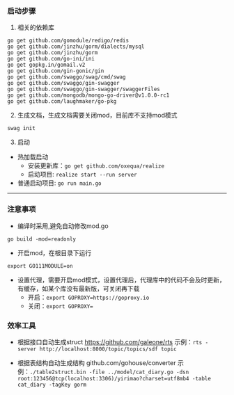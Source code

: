 ### 启动步骤

1. 相关的依赖库
```
go get github.com/gomodule/redigo/redis
go get github.com/jinzhu/gorm/dialects/mysql
go get github.com/jinzhu/gorm
go get github.com/go-ini/ini
go get gopkg.in/gomail.v2
go get github.com/gin-gonic/gin
go get github.com/swaggo/swag/cmd/swag
go get github.com/swaggo/gin-swagger
go get github.com/swaggo/gin-swagger/swaggerFiles
go get github.com/mongodb/mongo-go-driver@v1.0.0-rc1
go get github.com/laughmaker/go-pkg
```

2. 生成文档，生成文档需要关闭mod，目前库不支持mod模式
```
swag init
```

3. 启动
* 热加载启动
    * 安装更新库：`go get github.com/oxequa/realize`
    * 启动项目: `realize start --run server`
* 普通启动项目: `go run main.go`

___

### 注意事项
* 编译时采用,避免自动修改mod.go
```
go build -mod=readonly
```

* 开启mod，在根目录下运行
```
export GO111MODULE=on 
```

* 设置代理，需要开启mod模式，设置代理后，代理库中的代码不会及时更新，有缓存，如某个库没有最新版，可关闭再下载
    * 开启：`export GOPROXY=https://goproxy.io`
    * 关闭：`export GOPROXY=`


### 效率工具

* 根据接口自动生成struct
  https://github.com/galeone/rts
  示例：`rts -server http://localhost:8000/topic/topics/sdf topic`

* 根据表结构自动生成结构
  github.com/gohouse/converter
示例：`./table2struct.bin -file ../model/cat_diary.go -dsn root:123456@tcp(localhost:3306)/yirimao?charset=utf8mb4 -table cat_diary -tagKey gorm`
